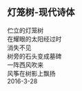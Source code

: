 ## 灯笼树-现代诗体
伫立的灯笼树 <br>
在耀眼的太阳经过时 <br>
消失不见 <br>
树旁的石头变成墓碑 <br>
一阵西风吹来 <br>
风筝在树影上飘扬 <br>
2016-3-28 
